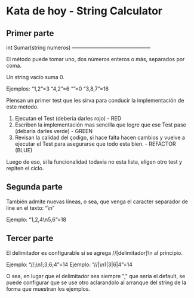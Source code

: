 # Kata de hoy - String Calculator

## Primer parte 
int Sumar(string numeros)
———————————————

El método puede tomar uno, dos números enteros o más, separados por coma. 

Un string vacío suma 0.

Ejemplos: “1,2”=3 “4,2”=6 “”=0 “3,8,7”=18

Piensan un primer test que les sirva para conducir la implementación de este metodo.

1. Ejecutan el Test (deberia darles rojo) - RED
2. Escriben la implementación mas sencilla que logre que ese Test pase (debaria darles verde) - GREEN
3. Revisan la calidad del çodigo, si hace falta hacen cambios y vuelve a ejecutar el Test para asegurarse que todo esta bien. -  REFACTOR (BLUE)

Luego de eso, si la funcionalidad todavia no esta lista, eligen otro test y repiten el ciclo.

## Segunda parte

También admite nuevas líneas, o sea, que venga el caracter separador de line en el texto: “\n”

Ejemplo: “1,2,4\n5,6”=18 

## Tercer parte

El delimitador es configurable si se agrega //[delimitador]\n al principio.

Ejemplo: “//;\n1;3;6;4”=14
Ejemplo: “//|\n1|3|6|4”=14

O sea, en lugar que el delimitador sea siempre "," que seria el default, se puede configurar que se use otro aclarandolo al arranque del string de la forma que muestran los ejemplos.